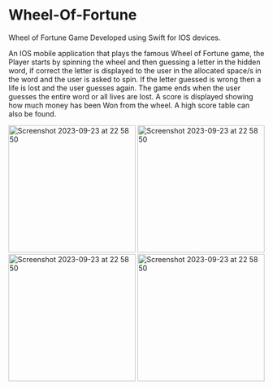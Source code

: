 # Wheel-Of-Fortune


Wheel of Fortune Game Developed using Swift for IOS devices.

An IOS mobile application that plays the famous Wheel of Fortune game, the Player starts by spinning the wheel and then guessing a letter in the hidden word, if correct the letter is displayed to the user in the allocated space/s in the word and the user is asked to spin. If the letter guessed is wrong then a life is lost and the user guesses again. The game ends when the user guesses the entire word or all lives are lost. A score is displayed showing how much money has been Won from the wheel. A high score table can also be found.


<img width="250" positon = "center" alt="Screenshot 2023-09-23 at 22 58 50" src="https://github.com/ebin-sabu/Wheel-Of-Fortune/assets/49438210/f35f929d-c536-48a9-b4e0-06393e36f1e5">

<img width="250" positon = "center" alt="Screenshot 2023-09-23 at 22 58 50" src="https://github.com/ebin-sabu/Wheel-Of-Fortune/assets/49438210/bc38f167-8171-40bb-8d8c-1d27eb69aff1">

<img width="250" positon = "center" alt="Screenshot 2023-09-23 at 22 58 50" src="https://github.com/ebin-sabu/Wheel-Of-Fortune/assets/49438210/68f6fd9e-0ac2-4bd5-b223-a2d509329216">

<img width="250" positon = "center" alt="Screenshot 2023-09-23 at 22 58 50" src="https://github.com/ebin-sabu/Wheel-Of-Fortune/assets/49438210/50c57135-5546-4be5-b7db-f5f57edc5ea7">
